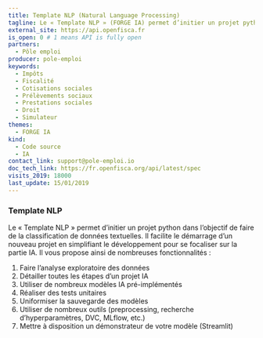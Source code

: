 ```yaml
---
title: Template NLP (Natural Language Processing)
tagline: Le « Template NLP » (FORGE IA) permet d’initier un projet python dans l’objectif de faire de la classification de données textuelles.
external_site: https://api.openfisca.fr
is_open: 0 # 1 means API is fully open
partners:
  - Pôle emploi
producer: pole-emploi
keywords:
  - Impôts
  - Fiscalité
  - Cotisations sociales
  - Prélèvements sociaux
  - Prestations sociales
  - Droit
  - Simulateur
themes:
  - FORGE IA
kind:
  - Code source
  - IA
contact_link: support@pole-emploi.io
doc_tech_link: https://fr.openfisca.org/api/latest/spec
visits_2019: 18000
last_update: 15/01/2019
---
```


### Template NLP

Le « Template NLP » permet d’initier un projet python dans l’objectif de faire de la classification de données textuelles. Il facilite le démarrage d’un nouveau projet en simplifiant le développement pour se focaliser sur la partie IA. Il vous propose ainsi de nombreuses fonctionnalités :

1. Faire l’analyse exploratoire des données
2. Détailler toutes les étapes d’un projet IA
3. Utiliser de nombreux modèles IA pré-implémentés
4. Réaliser des tests unitaires
5. Uniformiser la sauvegarde des modèles
6. Utiliser de nombreux outils (preprocessing, recherche d’hyperparamètres, DVC, MLflow, etc.)
7. Mettre à disposition un démonstrateur de votre modèle (Streamlit)
